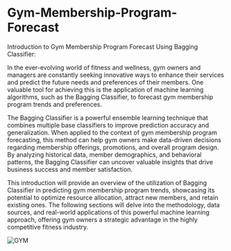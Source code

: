# Gym-Membership-Program-Forecast
Introduction to Gym Membership Program Forecast Using Bagging Classifier:

In the ever-evolving world of fitness and wellness, gym owners and managers are constantly seeking innovative ways to enhance their services and predict the future needs and preferences of their members. One valuable tool for achieving this is the application of machine learning algorithms, such as the Bagging Classifier, to forecast gym membership program trends and preferences.

The Bagging Classifier is a powerful ensemble learning technique that combines multiple base classifiers to improve prediction accuracy and generalization. When applied to the context of gym membership program forecasting, this method can help gym owners make data-driven decisions regarding membership offerings, promotions, and overall program design. By analyzing historical data, member demographics, and behavioral patterns, the Bagging Classifier can uncover valuable insights that drive business success and member satisfaction.

This introduction will provide an overview of the utilization of Bagging Classifier in predicting gym membership program trends, showcasing its potential to optimize resource allocation, attract new members, and retain existing ones. The following sections will delve into the methodology, data sources, and real-world applications of this powerful machine learning approach, offering gym owners a strategic advantage in the highly competitive fitness industry.

![GYM](https://github.com/Ching-Yu-Wu/Gym-Membership-Program-Forecast/assets/149152776/56de6d83-6d60-4eae-ae62-3b144ceb92d3)
